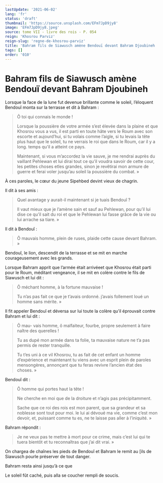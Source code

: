 ```yaml
---
lastUpdate: '2021-06-02'
lang: 'fr'
status: 'draft'
thumbnail: 'https://source.unsplash.com/EFm7JpD9jy8'
image: 'EFm7JpD9jy8.jpeg'
source: tome VII - livre des rois - P. 054
reign: 'Khosrou Parviz'
reign-slug: 'regne-de-khosrou-parviz'
title: 'Bahram fils de Siawusch amène Bendouï devant Bahram Djoubineh | Le Livre des Rois | Shâhnâmeh'
tags: []
order: '010'
---
```


<!-- LTeX: language=fr -->

# Bahram fils de Siawusch amène Bendouï devant Bahram Djoubineh

Lorsque la face de la lune fut devenue brillante comme le soleil, l’éloquent Bendouî monta sur la terrasse et dit à Bahram :

> Ô toi qui connais le monde !
>
> Lorsque la poussière de votre armée s’est élevée dans la plaine et que Khosrou vous a vus, il est parti en toute hâte vers le Roum avec son escorte et aujourd’hui, si tu volais comme l’aigle, si tu levais la tête plus haut que le soleil, tu ne verrais le roi que dans le Roum, car il y a long. temps qu’il a atteint ce pays.
>
> Maintenant, si vous m’accordez la vie sauve, je me rendrai auprès du vaillant Pehlewan et lui dirai tout ce qu’il voudra savoir de cette cour, les petites choses etles grandes, sinon je revêtirai mon armure de guerre et ferai voler jusqu’au soleil la poussière du combat. »

À ces paroles, le cœur du jeune Sipehbed devint vieux de chagrin.

Il dit à ses amis :

> Quel avantage y aurait-il maintenant si je tuais Bendouî ?
>
> Il vaut mieux que je l’amène sain et sauf au Pehlewan, pour qu’il lui dise ce qu’il sait du roi et que le Pehlewan lui fasse grâce de la vie ou lui arrache sa tiare. »

Il dit à Bendouî :

> Ô mauvais homme, plein de ruses, plaide cette cause devant Bahram. »

Bendouî, le lion, descendit de la terrasse et se mit en marche courageusement avec les grands.

Lorsque Bahram apprit que l’armée était arrivéeet que Khosrou était parti pour le Roum, méditant vengeance, il se mit en colère contre le fils de Siawusch et lui dit :

> Ô méchant homme, à la fortune mauvaise !
>
> Tu n’as pas fait ce que je t’avais ordonné. j’avais follement loué un homme sans mérite. »

Il fit appeler Bendouî et déversa sur lui toute la colère qu’il éprouvait contre Bahram et lui dit :

> Ô mau-
vais homme, ô malfaiteur, fourbe, propre seulement à faire naître des querelles !
>
> Tu as dupé mon armée dans ta folie, ta mauvaise nature ne t’a pas permis de rester tranquille.
>
> Tu t’es uni à ce vil Khosrou, tu as fait de cet enfant un homme d’expérience et maintenant tu viens avec un esprit plein de paroles mensongères, annonçant que tu feras revivre l’ancien état des choses. »

Bendouî
dit :

> Ô homme qui portes haut la tête !
>
> Ne cherche en moi que de la droiture et n’agis pas précipitamment.
>
> Sache que ce roi des rois est mon parent, que sa grandeur et sa noblesse sont tout pour moi. le lui ai dévoué ma vie, comme c’est mon devoir, et, puissant comme tu es, ne te laisse pas aller à l’iniquité. »

Bahram répondit :

> Je ne veux pas te mettre à mort pour ce crime, mais c’est lui qui te tuera bientôt et tu reconnaîtras que j’ai dit vrai. »

On chargea de chaînes les pieds de Bendouî et Bahram le remit au [ils de Siawusch pourle préserver de tout danger.

Bahram resta ainsi jusqu’à ce que

Le soleil fût caché, puis alla se coucher rempli de soucis.
